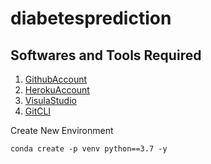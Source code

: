 # diabetesprediction

## Softwares and Tools Required

1. [GithubAccount](https://github.com)
2. [HerokuAccount](https://heroku.com)
3. [VisulaStudio](https://code.visualstudio.com)
4. [GitCLI](https://git-scm.com/downloads)

Create New Environment

```
conda create -p venv python==3.7 -y
```